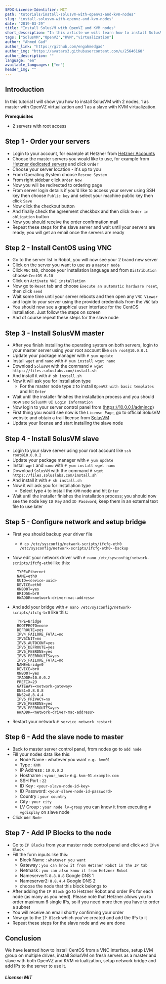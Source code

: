 ```yaml
---
SPDX-License-Identifier: MIT
path: "tutorials/install-solusvm-with-openvz-and-kvm-nodes"
slug: "install-solusvm-with-openvz-and-kvm-nodes"
date: "2019-03-29"
title: "Install SolusVM with OpenVZ and KVM nodes"
short_description: "In this article we will learn how to install SolusVM with 2 nodes, 1 as master with OpenVZ virtualization and 1 as a slave with KVM virtualization"
tags: ["SolusVM","OpenVZ","KVM","virtualization"]
author: "Ahmed Gad"
author_link: "https://github.com/engahmedgad"
author_img: "https://avatars3.githubusercontent.com/u/25646168"
author_description: ""
language: "en"
available_languages: ["en"]
header_img: ""
---
```



## Introduction

In this tutorial I will show you how to install SolusVM with 2 nodes, 1 as master with OpenVZ virtualization and 1 as a slave with KVM virtualization.

**Prerequisites**
* 2 servers with root access 

## Step 1 - Order your servers

* Login to your account, for example at Hetzner from [Hetzner Accounts](https://accounts.hetzner.com)
* Choose the master servers you would like to use, for example from [Hetzner dedicated servers](https://hetzner.com/dedicated-rootserver) and click `Order`
* Choose your server location - it's up to you
* From Operating System choose `Rescue System`
* From right sidebar click `Order Now`
* Now you will be redirected to ordering page
* From server login details if you'd like to access your server using SSH key then choose `Public key` and select your machine public key then click `Save`
* Now click the checkout button
* And finally check the agreement checkbox and then click `Order in obligation` button
* Now you should receive the order confirmation mail
* Repeat these steps for the slave server and wait until your servers are ready; you will get an email once the servers are ready

## Step 2 - Install CentOS using VNC

* Go to the server list in Robot, you will now see your 2 brand new server
* Click on the server you want to use as a `master node`
* Click `VNC` tab, choose your installation language and from `Distribution` choose `CentOS 6.10`
* Click on `Activate VNC installation`
* Now go to `Reset` tab and choose `Execute an automatic hardware reset`, then click `send`
* Wait some time until your server reboots and then open any `VNC Viewer` and login to your server using the provided credentials from the `VNC` tab
* You should now see a graphical user interface for the CentOS installation. Just follow the steps on screen
* And of course repeat these steps for the slave node

## Step 3 - Install SolusVM master

* After you finish installing the operating system on both servers, login to your master server using your root account like `ssh root@10.0.0.1`
* Update your package manager with `# yum update`
* Install `wget` and `nano` with `# yum install wget nano`
* Download `SolusVM` with the command `# wget https://files.soluslabs.com/install.sh`
* And install it with `# sh install.sh`
* Now it will ask you for installation type
	* For the master node type `2` to install `OpenVZ with basic templates` and hit `Enter`
* Wait until the installer finishes the installation process and you should now see `SolusVM UI Login Information`
* Now login to your server control panel from (https://10.0.0.1/admincp)
* First thing you would see now is the `License Page`, go to official SolusVM website and obtain a trail license from [SolusVM](https://www.soluslabs.com/clients/cart.php)
* Update your license and start installing the slave node

## Step 4 - Install SolusVM slave

* Login to your slave server using your root account like `ssh root@10.0.0.2`
* Update your package manager with `# yum update`
* Install `wget` and `nano` with `# yum install wget nano`
* Download `SolusVM` with the command `# wget https://files.soluslabs.com/install.sh`
* And install it with `# sh install.sh`
* Now it will ask you for installation type
 	* Select type `4` to install the `KVM` node and hit `Enter`
* Wait until the installer finishes the installation process; you should now see the node key `ID Key` and `ID Password`, keep them in an external text file to use later

## Step 5 - Configure network and setup bridge

* First you should backup your driver file 
	* `# cp /etc/sysconfig/network-scripts/ifcfg-eth0 /etc/sysconfig/network-scripts/ifcfg-eth0--backup`
* Now edit your network driver with `# nano /etc/sysconfig/network-scripts/ifcfg-eth0` like this:
	``` 
      TYPE=Ethernet
      NAME=eth0
      UUID=<device-uuid>
      DEVICE=eth0
      ONBOOT=yes
      BRIDGE=br0
      HWADDR=<network-driver-mac-address>
    ```
* And add your bridge with `# nano /etc/sysconfig/network-scripts/ifcfg-br0` like this:
	```
      TYPE=Bridge
      BOOTPROTO=none
      DEFROUTE=yes
      IPV4_FAILURE_FATAL=no
      IPV6INIT=no
      IPV6_AUTOCONF=yes
      IPV6_DEFROUTE=yes
      IPV6_PEERDNS=yes
      IPV6_PEERROUTES=yes
      IPV6_FAILURE_FATAL=no
      NAME=bridge0
      DEVICE=br0
      ONBOOT=yes
      IPADDR=10.0.0.2
      PREFIX=23
      GATEWAY=<network-gateway>
      DNS1=8.8.8.8
      DNS2=8.8.4.4
      IPV6_PRIVACY=no
      IPV6_PEERDNS=yes
      IPV6_PEERROUTES=yes
      HWADDR=<network-driver-mac-address>
    ```

* Restart your network `# service network restart`

## Step 6 - Add the slave node to master

* Back to master server control panel, from nodes go to `add node`
* Fill your nodes data like this:
	* Node Name  : whatever you want `e.g. kvm01`
	* Type 		 : `KVM`
	* IP Address : `10.0.0.2`
	* Hostname 	 : `<your_host>` e.g. `kvm-01.example.com`
	* SSH Port 	 : `22`
	* ID Key	 : `<your-slave-node-id-key>`
	* ID Password: `<your-slave-node-id-password>`
	* Country 	 : `your country`
	* City 		 : `your city`
	* LV Group 	 : `your node lv-group` you can know it from executing `# vgdisplay` on slave node
* Click `Add Node`

## Step 7 - Add IP Blocks to the node

* Go to `IP Blocks` from your master node control panel and click `Add IPv4 Block`
* Fill the form inputs like this:
	* Block Name : `whatever you want`
	* Gateway    : `you can know it from Hetzner Robot in the IP tab`
	* Netmask    : `you can also know it from Hetzner Robot`
	* Nameserver1: `8.8.8.8` Google DNS 1
	* Nameserver2: `8.8.4.4` Google DNS 2
	* choose the node that this block belongs to
* After adding the `IP Block` go to Hetzner Robot and order IPs for each node (as many as you need). Please note that Hetzner allows you to order maximum 6 single IPs, so if you need more then you have to order a subnet
* You will receive an email shortly confirming your order
* Now go to the `IP Block` which you've created and add the IPs to it
* Repeat these steps for the slave node and we are done

## Conclusion

We have learned how to install CentOS from a VNC interface, setup LVM group on multiple drives, install SolusVM on fresh servers as a master and slave with both OpenVZ and KVM virtualization, setup network bridge and add IPs to the server to use it.

##### License: MIT

<!---

Contributors's Certificate of Origin

By making a contribution to this project, I certify that:

(a) The contribution was created in whole or in part by me and I have

    the right to submit it under the license indicated in the file; or

(b) The contribution is based upon previous work that, to the best of my

    knowledge, is covered under an appropriate license and I have the

    right under that license to submit that work with modifications,

    whether created in whole or in part by me, under the same license

    (unless I am permitted to submit under a different license), as

    indicated in the file; or

(c) The contribution was provided directly to me by some other person

    who certified (a), (b) or (c) and I have not modified it.

(d) I understand and agree that this project and the contribution are

    public and that a record of the contribution (including all personal

    information I submit with it, including my sign-off) is maintained

    indefinitely and may be redistributed consistent with this project

    or the license(s) involved.

Signed-off-by: [Ahmed Gad eng.ahmedmgad@gmail.com ]

-->
